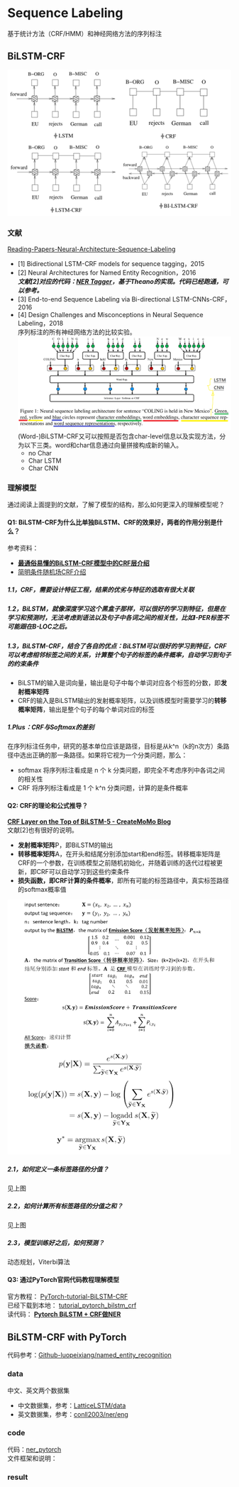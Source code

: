 # Sequence Labeling
基于统计方法（CRF/HMM）和神经网络方法的序列标注

## BiLSTM-CRF
![](./paper/BiLSTM_CRF.png)
### 文献
[Reading-Papers-Neural-Architecture-Sequence-Labeling](./paper)
  - [1] Bidirectional LSTM-CRF models for sequence tagging，2015
  - [2] Neural Architectures for Named Entity Recognition，2016  
  ***文献[2]对应的代码：[NER Tagger](https://github.com/glample/tagger)，基于Theano的实现。代码已经跑通，可以参考。***
  - [3] End-to-end Sequence Labeling via Bi-directional LSTM-CNNs-CRF，2016
  - [4] Design Challenges and Misconceptions in Neural Sequence Labeling，2018  
  序列标注的所有神经网络方法的比较实验。  
  ![](./paper/LSTM_CRF_Char.png)  
  (Word-)BiLSTM-CRF又可以按照是否包含char-level信息以及实现方法，分为以下三类。word和char信息通过向量拼接构成新的输入。
    - no Char
    - Char LSTM
    - Char CNN

### 理解模型
通过阅读上面提到的文献，了解了模型的结构，那么如何更深入的理解模型呢？
#### Q1: BiLSTM-CRF为什么比单独BiLSTM、CRF的效果好，两者的作用分别是什么？
参考资料：
- **[最通俗易懂的BiLSTM-CRF模型中的CRF层介绍](https://zhuanlan.zhihu.com/p/44042528)**
- [简明条件随机场CRF介绍](https://zhuanlan.zhihu.com/p/37163081)  

##### 1.1，CRF，需要设计特征工程，结果的优劣与特征的选取有很大关联
##### 1.2，BiLSTM，就像深度学习这个黑盒子那样，可以很好的学习到特征，但是在学习和预测时，无法考虑到语法以及句子中各词之间的相关性，比如I-PER标签不可能跟在B-LOC之后。
##### 1.3，BiLSTM-CRF，结合了各自的优点：BiLSTM可以很好的学习到特征，CRF可以考虑相邻标签之间的关系，计算整个句子的标签的条件概率，自动学习到句子的约束条件
- BiLSTM的输入是词向量，输出是句子中每个单词对应各个标签的分数，即**发射概率矩阵**
- CRF的输入是BiLSTM输出的发射概率矩阵，以及训练模型时需要学习的**转移概率矩阵**，输出是整个句子的每个单词对应的标签
##### 1.Plus：CRF与Softmax的差别
在序列标注任务中，研究的基本单位应该是路径，目标是从k^n（k的n次方）条路径中选出正确的那一条路径。如果将它视为一个分类问题，那么：
- softmax 将序列标注看成是 n 个 k 分类问题，即完全不考虑序列中各词之间的相关性
- CRF 将序列标注看成是 1 个  k^n 分类问题，计算的是条件概率

#### Q2: CRF的理论和公式推导？
**[CRF Layer on the Top of BiLSTM-5 - CreateMoMo Blog](https://createmomo.github.io/2017/11/11/CRF-Layer-on-the-Top-of-BiLSTM-5/)**  
文献[2]也有很好的说明。
- **发射概率矩阵**P，即BiLSTM的输出
- **转移概率矩阵**A，在开头和结尾分别添加start和end标签。转移概率矩阵是CRF的一个参数，在训练模型之前随机初始化，并随着训练的迭代过程被更新，即CRF可以自动学习到这些约束条件
- **损失函数，即CRF计算的条件概率**，即所有可能的标签路径中，真实标签路径的softmax概率值


![](./paper/crf_theory.png)
##### 2.1，如何定义一条标签路径的分值？
见上图
##### 2.2，如何计算所有标签路径的分值之和？
见上图
##### 2.3，模型训练好之后，如何预测？
动态规划，Viterbi算法

#### Q3: 通过PyTorch官网代码教程理解模型
官方教程： [PyTorch-tutorial-BiLSTM-CRF](https://pytorch.org/tutorials/beginner/nlp/advanced_tutorial.html#sphx-glr-beginner-nlp-advanced-tutorial-py)  
已经下载到本地： [tutorial_pytorch_bilstm_crf](./tutorial_pytorch_bilstm_crf/)  
读代码： **[Pytorch BiLSTM + CRF做NER](https://zhuanlan.zhihu.com/p/59845590)**  


## BiLSTM-CRF with PyTorch
代码参考：[Github-luopeixiang/named_entity_recognition](https://github.com/luopeixiang/named_entity_recognition)

### data
中文、英文两个数据集
- 中文数据集，参考：[LatticeLSTM/data](https://github.com/jiesutd/LatticeLSTM/tree/master/data)
- 英文数据集，参考：[conll2003/ner/eng](https://www.clips.uantwerpen.be/conll2003/ner/)

### code
代码：[ner_pytorch](./ner_pytorch)  
文件框架和说明：

### result

